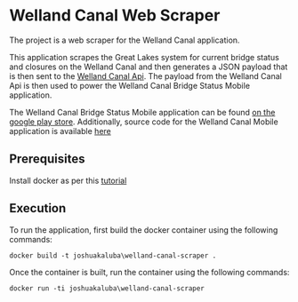 # Welland Canal Web Scraper

The project is a web scraper for the Welland Canal application.

This application scrapes the Great Lakes system for current bridge status and closures on the Welland Canal and then generates a JSON payload that is then sent to the [Welland Canal Api](https://github.com/joshuakaluba/WellandCanalApi). The payload from the Welland Canal Api is then used to power the Welland Canal Bridge Status Mobile application.

The Welland Canal Bridge Status Mobile application can be found [on the google play store](https://play.google.com/store/apps/details?id=com.nextappointments.wellandcanal&hl=en). Additionally, source code for the Welland Canal Mobile application is available [here](https://github.com/joshuakaluba/WellandCanal)

## Prerequisites

Install docker as per this [tutorial](https://docs.docker.com/docker-for-windows/install/)

## Execution

To run the application, first build the docker container using the following commands:

`docker build -t joshuakaluba\welland-canal-scraper .`

Once the container is built, run the container using the following commands:

`docker run -ti joshuakaluba\welland-canal-scraper`
